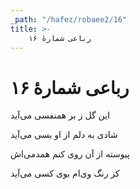 ```yaml
---
_path: "/hafez/robaee2/16"
title: >-
    رباعی شمارهٔ ۱۶
---
```

# رباعی شمارهٔ ۱۶

<div class="b" id="bn1"><div class="m1"><p>این گل ز بر همنفسی می‌آید</p></div>
<div class="m2"><p>شادی به دلم از او بسی می‌آید</p></div></div>
<div class="b" id="bn2"><div class="m1"><p>پیوسته از آن روی کنم همدمی‌اش</p></div>
<div class="m2"><p>کز رنگ وی‌ام بوی کسی می‌آید</p></div></div>
